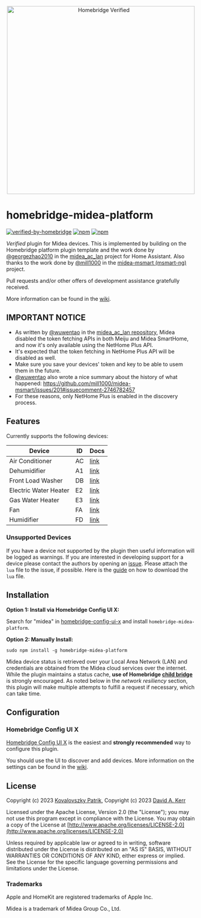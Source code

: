 <p align="center">
  <a href="https://github.com/homebridge/verified/blob/master/verified-plugins.json"><img alt="Homebridge Verified" src="./branding/Homebridge_x_Midea.svg" width="500px"></a>
</p>

# homebridge-midea-platform

[![verified-by-homebridge](https://badgen.net/badge/homebridge/verified/purple)](https://github.com/homebridge/homebridge/wiki/Verified-Plugins)
[![npm](https://badgen.net/npm/v/homebridge-midea-platform)](https://www.npmjs.com/package/homebridge-midea-platform)
[![npm](https://badgen.net/npm/dt/homebridge-midea-platform?label=downloads)](https://www.npmjs.com/package/homebridge-midea-platform)

*Verified* plugin for Midea devices. This is implemented by building on the Homebridge platform plugin template and the work done by [@georgezhao2010](https://github.com/georgezhao2010) in the [midea_ac_lan](https://github.com/georgezhao2010/midea_ac_lan) project for Home Assistant. Also thanks to the work done by [@mill1000](https://github.com/mill1000) in the [midea-msmart (msmart-ng)](https://github.com/mill1000/midea-msmart) project.

Pull requests and/or other offers of development assistance gratefully received.

More information can be found in the [wiki](https://github.com/kovapatrik/homebridge-midea-platform/wiki).

## IMPORTANT NOTICE
- As written by [@wuwentao](https://github.com/wuwentao) in the [midea_ac_lan repository](https://github.com/wuwentao/midea_ac_lan), Midea disabled the token fetching APIs in both Meiju and Midea SmartHome, and now it's only available using the NetHome Plus API.
- It's expected that the token fetching in NetHome Plus API will be disabled as well.
- Make sure you save your devices' token and key to be able to usem them in the future.
- [@wuwentao](https://github.com/wuwentao) also wrote a nice summary about the history of what happened: https://github.com/mill1000/midea-msmart/issues/201#issuecomment-2746782457
- For these reasons, only NetHome Plus is enabled in the discovery process.

## Features

Currently supports the following devices:

| Device | ID | Docs |
|--------|----|------|
| Air Conditioner | AC | [link](/docs/ac.md) |
| Dehumidifier | A1 | [link](/docs/a1.md) |
| Front Load Washer | DB | [link](/docs/db.md) |
| Electric Water Heater | E2 | [link](/docs/e2.md) |
| Gas Water Heater | E3 | [link](/docs/e3.md) |
| Fan | FA | [link](/docs/fa.md) |
| Humidifier | FD | [link](/docs/fd.md) |

### Unsupported Devices

If you have a device not supported by the plugin then useful information will be logged as warnings. If you are interested in developing support for a device please contact the authors by opening an [issue](https://github.com/kovapatrik/homebridge-midea-platform/issues). Please attach the `lua` file to the issue, if possible. Here is the [guide](/docs/download_lua.md) on how to download the `lua` file.

## Installation

**Option 1: Install via Homebridge Config UI X:**

Search for "midea" in [homebridge-config-ui-x](https://github.com/oznu/homebridge-config-ui-x) and install `homebridge-midea-platform`.

**Option 2: Manually Install:**

```text
sudo npm install -g homebridge-midea-platform
```

Midea device status is retrieved over your Local Area Network (LAN) and credentials are obtained from the Midea cloud services over the internet. While the plugin maintains a status cache, **use of Homebridge [child bridge](https://github.com/homebridge/homebridge/wiki/Child-Bridges)** is strongly encouraged. As noted below in the *network resiliency* section, this plugin will make multiple attempts to fulfill a request if necessary, which can take time.

## Configuration

### Homebridge Config UI X

[Homebridge Config UI X](https://github.com/oznu/homebridge-config-ui-x) is the easiest and **strongly recommended** way to configure this plugin.

You should use the UI to discover and add devices. More information on the settings can be found in the [wiki](https://github.com/kovapatrik/homebridge-midea-platform/wiki#device-discovery).

## License

Copyright (c) 2023 [Kovalovszky Patrik](https://github.com/kovapatrik),
Copyright (c) 2023 [David A. Kerr](https://github.com/dkerr64)

Licensed under the Apache License, Version 2.0 (the "License"); you may not use this program except in compliance with the License. You may obtain a copy of the License at [http://www.apache.org/licenses/LICENSE-2.0](http://www.apache.org/licenses/LICENSE-2.0)

Unless required by applicable law or agreed to in writing, software distributed under the License is distributed on an "AS IS" BASIS, WITHOUT WARRANTIES OR CONDITIONS OF ANY KIND, either express or implied. See the License for the specific language governing permissions and limitations under the License.

### Trademarks

Apple and HomeKit are registered trademarks of Apple Inc.

Midea is a trademark of Midea Group Co., Ltd.
